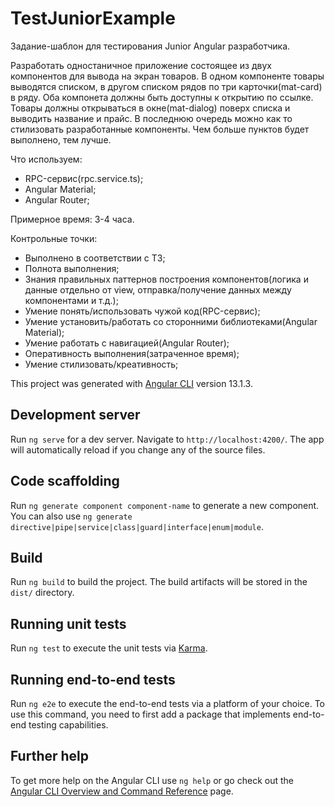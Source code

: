 # TestJuniorExample

Задание-шаблон для тестирования Junior Angular разработчика.

Разработать одностаничное приложение состоящее из двух компонентов для вывода на экран товаров. В одном компоненте товары выводятся списком, в другом списком рядов по три карточки(mat-card) в ряду. Оба компонета должны быть доступны к открытию по ссылке. Товары должны открываться в окне(mat-dialog) поверх списка и выводить название и прайс. В последнюю очередь можно как то стилизовать разработанные компоненты. Чем больше пунктов будет выполнено, тем лучше.

Что используем:

- RPC-сервис(rpc.service.ts);
- Angular Material;
- Angular Router;

Примерное время: 3-4 часа.

Контрольные точки:

- Выполнено в соответствии с ТЗ;
- Полнота выполнения;
- Знания правильных паттернов построения компонентов(логика и данные отдельно от view, отправка/получение данных между компонентами и т.д.);
- Умение понять/использовать чужой код(RPC-сервис);
- Умение установить/работать со сторонними библиотеками(Angular Material);
- Умение работать с навигацией(Angular Router);
- Оперативность выполнения(затраченное время);
- Умение стилизовать/креативность;

This project was generated with [Angular CLI](https://github.com/angular/angular-cli) version 13.1.3.

## Development server

Run `ng serve` for a dev server. Navigate to `http://localhost:4200/`. The app will automatically reload if you change any of the source files.

## Code scaffolding

Run `ng generate component component-name` to generate a new component. You can also use `ng generate directive|pipe|service|class|guard|interface|enum|module`.

## Build

Run `ng build` to build the project. The build artifacts will be stored in the `dist/` directory.

## Running unit tests

Run `ng test` to execute the unit tests via [Karma](https://karma-runner.github.io).

## Running end-to-end tests

Run `ng e2e` to execute the end-to-end tests via a platform of your choice. To use this command, you need to first add a package that implements end-to-end testing capabilities.

## Further help

To get more help on the Angular CLI use `ng help` or go check out the [Angular CLI Overview and Command Reference](https://angular.io/cli) page.
